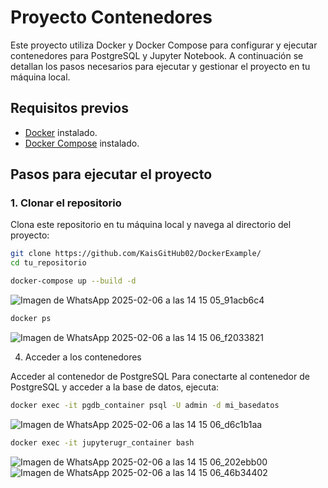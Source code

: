 # Proyecto Contenedores

Este proyecto utiliza Docker y Docker Compose para configurar y ejecutar contenedores para PostgreSQL y Jupyter Notebook. A continuación se detallan los pasos necesarios para ejecutar y gestionar el proyecto en tu máquina local.

## Requisitos previos

- [Docker](https://www.docker.com/products/docker-desktop) instalado.
- [Docker Compose](https://docs.docker.com/compose/) instalado.

## Pasos para ejecutar el proyecto

### 1. Clonar el repositorio

Clona este repositorio en tu máquina local y navega al directorio del proyecto:

```bash
git clone https://github.com/KaisGitHub02/DockerExample/
cd tu_repositorio

docker-compose up --build -d
```
![Imagen de WhatsApp 2025-02-06 a las 14 15 05_91acb6c4](https://github.com/user-attachments/assets/aeb246be-2a9b-40ae-aa0e-e6d4c285e820)

```bash
docker ps
```
![Imagen de WhatsApp 2025-02-06 a las 14 15 06_f2033821](https://github.com/user-attachments/assets/ce126471-a68b-4641-9ee3-0c1e157999c0)



4. Acceder a los contenedores

Acceder al contenedor de PostgreSQL
Para conectarte al contenedor de PostgreSQL y acceder a la base de datos, ejecuta:

```bash
docker exec -it pgdb_container psql -U admin -d mi_basedatos
```
![Imagen de WhatsApp 2025-02-06 a las 14 15 06_d6c1b1aa](https://github.com/user-attachments/assets/6cf1ced9-5016-46ac-bc83-ca3d7a5cecdf)

```bash
docker exec -it jupyterugr_container bash
```
![Imagen de WhatsApp 2025-02-06 a las 14 15 06_202ebb00](https://github.com/user-attachments/assets/baec714a-7cbd-4f6d-86d4-0f19da926e75)
![Imagen de WhatsApp 2025-02-06 a las 14 15 06_46b34402](https://github.com/user-attachments/assets/16ef9dca-3d21-48e2-8507-b5ffb2b31b13)

```

